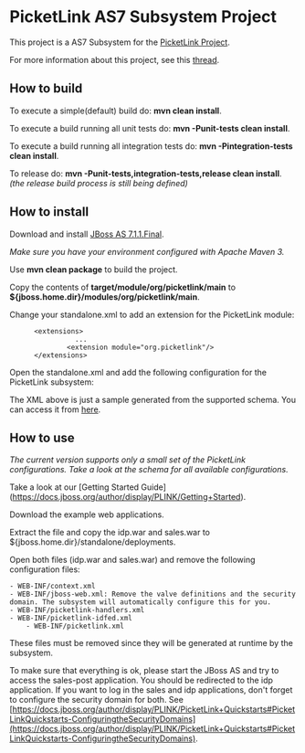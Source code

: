 # PicketLink AS7 Subsystem Project #
 
This project is a AS7 Subsystem for the [PicketLink Project](http://www.jboss.org/picketlink "PicketLink Project").

For more information about this project, see this [thread](https://community.jboss.org/thread/196424 "PicketLink Subsystem Discussion Thread"). 

## How to build ##

To execute a simple(default) build do: **mvn clean install**.

To execute a build running all unit tests do: **mvn -Punit-tests clean install**. 

To execute a build running all integration tests do: **mvn -Pintegration-tests clean install**. 

To release do:  **mvn -Punit-tests,integration-tests,release clean install**. *(the release build process is still being defined)*

## How to install ##

Download and install [JBoss AS 7.1.1.Final](http://www.jboss.org/jbossas/downloads/ "JBoss AS7 Downloads").

*Make sure you have your environment configured with Apache Maven 3.*

Use **mvn clean package** to build the project.

Copy the contents of **target/module/org/picketlink/main** to **${jboss.home.dir}/modules/org/picketlink/main**.

Change your standalone.xml to add an extension for the PicketLink module:

          <extensions>
                    ...
                  <extension module="org.picketlink"/>
          </extensions>

Open the standalone.xml and add the following configuration for the PicketLink subsystem:

<federation alias="federation-without-signatures">
		<saml token-timeout="4000" clock-skew="0" />
		<identity-provider alias="idp.war" security-domain="idp" supportsSignatures="false" url="http://localhost:8080/idp/">
			<trust>
				<trust-domain name="localhost" />
			</trust>
		</identity-provider>
		<service-providers>
			<service-provider alias="sales-post.war"
				post-binding="false" security-domain="sp"
				url="http://localhost:8080/sales-post/" supportsSignatures="false" />
		</service-providers>
</federation>

The XML above is just a sample generated from the supported schema. You can access it from [here](https://github.com/picketlink/as-subsystem/blob/master/src/main/resources/schema/picketlink-subsystem.xsd).

## How to use ##
 
*The current version supports only a small set of the PicketLink configurations. Take a look at the schema for all available configurations.*
 
Take a look at our [Getting Started Guide] (https://docs.jboss.org/author/display/PLINK/Getting+Started).

Download the example web applications.

Extract the file and copy the idp.war and sales.war to ${jboss.home.dir}/standalone/deployments.

Open both files (idp.war and sales.war) and remove the following configuration files:

	- WEB-INF/context.xml
	- WEB-INF/jboss-web.xml: Remove the valve definitions and the security domain. The subsystem will automatically configure this for you.
	- WEB-INF/picketlink-handlers.xml
	- WEB-INF/picketlink-idfed.xml
        - WEB-INF/picketlink.xml

These files must be removed since they will be generated at runtime by the subsystem.

To make sure that everything is ok, please start the JBoss AS and try to access the sales-post application. You should be redirected to the idp application. If you want to log in the sales and idp applications, don't forget to configure the security domain for both. See [https://docs.jboss.org/author/display/PLINK/PicketLink+Quickstarts#PicketLinkQuickstarts-ConfiguringtheSecurityDomains](https://docs.jboss.org/author/display/PLINK/PicketLink+Quickstarts#PicketLinkQuickstarts-ConfiguringtheSecurityDomains).
